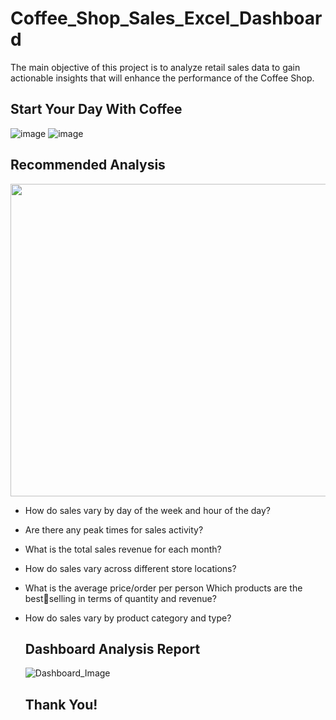 # Coffee_Shop_Sales_Excel_Dashboard
The main objective of
this project is to analyze
retail sales data to gain
actionable insights that
will enhance the
performance of the
Coffee Shop.
## Start Your Day With Coffee
![image](https://github.com/AshishKumarSingh03/Coffee_Shop_Sales_Excel_Dashboard/assets/116654089/f4360cfa-6d2d-4408-bf07-53da2099c6ea)
![image](https://github.com/AshishKumarSingh03/Coffee_Shop_Sales_Excel_Dashboard/assets/116654089/415de10b-67b5-49dc-9b1c-8af0a71b2189)

## Recommended Analysis

<img src="https://github.com/AshishKumarSingh03/Coffee_Shop_Sales_Excel_Dashboard/assets/116654089/b6d715ee-e7de-4c99-a46d-12918cb03342" width="800" height="500">

* How do sales vary by day of the week and hour of the day?

* Are there any peak times for sales activity?

* What is the total sales revenue for each month?

* How do sales vary across different store locations?

* What is the average price/order per person Which products are the best￾selling in terms of quantity and revenue?

* How do sales vary by product category and type?


   ## Dashboard Analysis Report
  ![Dashboard_Image](![image](https://github.com/AshishKumarSingh03/Coffee_Shop_Sales_Excel_Dashboard/assets/116654089/f48ba282-a39c-462c-9a28-a0aebf86d936)
)
  


  ##                                                        Thank You! 
 






